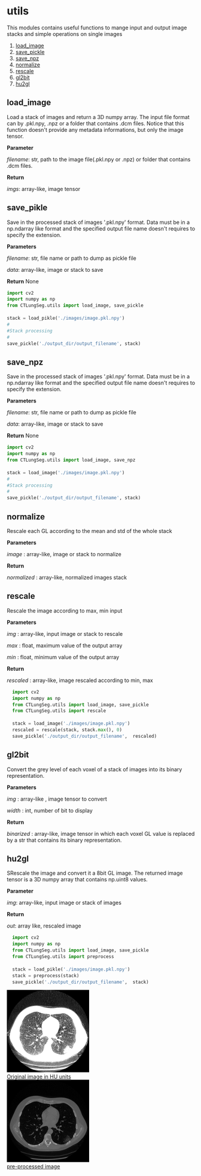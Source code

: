 # utils

This modules contains useful functions to mange input and output image stacks and simple operations on single images


1. [load_image](#load_image)
2. [save_pickle](#save_pikle)
3. [save_npz](#save_npz)
5. [normalize](#normalize)
4. [rescale](#rescale)
5. [gl2bit](#gl2bit)
6. [hu2gl](#hu2gl)


## load_image

Load a stack of images and return a 3D numpy array. The input file format can by .pkl.npy, .npz or a folder that contains .dcm files. Notice that this function doesn't provide any metadata informations, but only the image tensor.

**Parameter**

  *filename*: str, path to the image file(.pkl.npy or .npz) or folder that contains .dcm files.

**Return**

  *imgs*: array-like, image tensor

## save_pikle

Save in the processed stack of images '.pkl.npy' format. Data must be in a np.ndarray like format and the specified output file name doesn't requires to specify the extension.

**Parameters**

  *filename*: str, file name or path to dump as pickle file

  *data*: array-like, image or stack to save

**Return** None

```python
import cv2
import numpy as np
from CTLungSeg.utils import load_image, save_pickle

stack = load_pikle('./images/image.pkl.npy')
#
#Stack processing
#
save_pickle('./output_dir/output_filename', stack)
```

## save_npz

Save in the processed stack of images '.pkl.npy' format. Data must be in a np.ndarray like format and the specified output file name doesn't requires to specify the extension.

**Parameters**

  *filename*: str, file name or path to dump as   pickle file

  *data*: array-like, image or stack to save

**Return** None

```python
import cv2
import numpy as np
from CTLungSeg.utils import load_image, save_npz

stack = load_image('./images/image.pkl.npy')
#
#Stack processing
#
save_pickle('./output_dir/output_filename', stack)
```

## normalize

Rescale each GL according to the mean and std of the whole stack

**Parameters**

  *image* : array-like, image or stack to normalize

**Return**

  *normalized* : array-like, normalized images stack



## rescale

Rescale the image according to max, min input

**Parameters**

  *img* : array-like, input image or stack to rescale

  *max* : float, maximum value of the output array

  *min* : float, minimum value of the output array

**Return**

  *rescaled* : array-like, image rescaled according to min, max

```python
  import cv2
  import numpy as np
  from CTLungSeg.utils import load_image, save_pickle
  from CTLungSeg.utils import rescale

  stack = load_image('./images/image.pkl.npy')
  rescaled = rescale(stack, stack.max(), 0)
  save_pickle('./output_dir/output_filename',  rescaled)
```
## gl2bit

Convert the grey level of each voxel of a stack of images into its binary representation.

**Parameters**

  *img* : array-like , image tensor to convert

  *width* : int, number of bit to display

**Return**

  *binarized* : array-like, image tensor in which each voxel GL value is replaced by a str that contains its binary representation.

## hu2gl

SRescale the image and convert it a 8bit GL image. The returned image tensor is
a 3D numpy array that contains np.uint8 values.

**Parameter**

  *img*: array-like, input image or stack of images

**Return**

  *out*: array like, rescaled image

```python
  import cv2
  import numpy as np
  from CTLungSeg.utils import load_image, save_pickle
  from CTLungSeg.utils import preprocess

  stack = load_pikle('./images/image.pkl.npy')
  stack = preprocess(stack)
  save_pickle('./output_dir/output_filename',  stack)
```

<a href="https://github.com/RiccardoBiondi/segmentation/blob/master/docs/CTLungSeg/images/not_rescaled.png">
  <div class="image">
    <img src="https://github.com/RiccardoBiondi/segmentation/blob/master/docs/CTLungSeg/images/not_rescaled.png" width="220" height="220">
  </div>
  <div class="text_caption"> Original image in HU units </div>
</a>

<a href="https://github.com/RiccardoBiondi/segmentation/blob/master/docs/CTLungSeg/images/rescaled.png">
  <div class="image">
    <img src="https://github.com/RiccardoBiondi/segmentation/blob/master/docs/CTLungSeg/images/rescaled.png" width="220" height="220">
  </div>
  <div class="text_caption"> pre-processed image </div>
</a>
